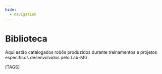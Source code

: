 ```yaml
---
hide:
  - navigation
---
```


# Biblioteca

Aqui estão catalogados robôs produzidos durante treinamentos e projetos específicos desenvolvidos pelo Lab-MG.

[TAGS]
